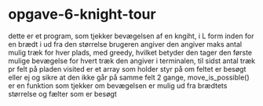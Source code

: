 # opgave-6-knight-tour

dette er et program, som tjekker bevægelsen af en kngiht, i L form inden for en brædt i ud fra den størrelse brugeren angiver
den angiver maks antal mulig træk for hver plads, med greedy, hvilket betyder den tager den første mulige bevægelse for hvert træk
den angiver i terminalen, til sidst antal træk pr felt på pladen
visited er et array som holder styr på om feltet er besøgt eller ej og sikre at den ikke går på samme felt 2 gange, 
move_is_possible() er en funktion som tjekker om bevægelsen er mulig ud fra brædtets størrelse og fælter som er besøgt
